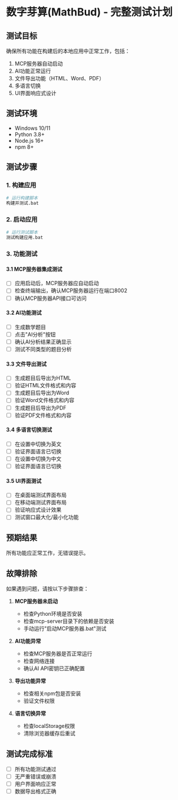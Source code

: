 # 数字芽算(MathBud) - 完整测试计划

## 测试目标
确保所有功能在构建后的本地应用中正常工作，包括：
1. MCP服务器自动启动
2. AI功能正常运行
3. 文件导出功能（HTML、Word、PDF）
4. 多语言切换
5. UI界面响应式设计

## 测试环境
- Windows 10/11
- Python 3.8+
- Node.js 16+
- npm 8+

## 测试步骤

### 1. 构建应用
```bash
# 运行构建脚本
构建并测试.bat
```

### 2. 启动应用
```bash
# 运行测试脚本
测试构建应用.bat
```

### 3. 功能测试

#### 3.1 MCP服务器集成测试
- [ ] 应用启动后，MCP服务器应自动启动
- [ ] 检查终端输出，确认MCP服务器运行在端口8002
- [ ] 确认MCP服务器API接口可访问

#### 3.2 AI功能测试
- [ ] 生成数学题目
- [ ] 点击"AI分析"按钮
- [ ] 确认AI分析结果正确显示
- [ ] 测试不同类型的题目分析

#### 3.3 文件导出测试
- [ ] 生成题目后导出为HTML
- [ ] 验证HTML文件格式和内容
- [ ] 生成题目后导出为Word
- [ ] 验证Word文件格式和内容
- [ ] 生成题目后导出为PDF
- [ ] 验证PDF文件格式和内容

#### 3.4 多语言切换测试
- [ ] 在设置中切换为英文
- [ ] 验证界面语言已切换
- [ ] 在设置中切换为中文
- [ ] 验证界面语言已切换

#### 3.5 UI界面测试
- [ ] 在桌面端测试界面布局
- [ ] 在移动端测试界面布局
- [ ] 验证响应式设计效果
- [ ] 测试窗口最大化/最小化功能

## 预期结果
所有功能应正常工作，无错误提示。

## 故障排除
如果遇到问题，请按以下步骤排查：

1. **MCP服务器未启动**
   - 检查Python环境是否安装
   - 检查mcp-server目录下的依赖是否安装
   - 手动运行"启动MCP服务器.bat"测试

2. **AI功能异常**
   - 检查MCP服务器是否正常运行
   - 检查网络连接
   - 确认AI API密钥已正确配置

3. **导出功能异常**
   - 检查相关npm包是否安装
   - 验证文件权限

4. **语言切换异常**
   - 检查localStorage权限
   - 清除浏览器缓存后重试

## 测试完成标准
- [ ] 所有功能测试通过
- [ ] 无严重错误或崩溃
- [ ] 用户界面响应正常
- [ ] 数据导出格式正确